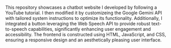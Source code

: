 This repository showcases a chatbot website I developed by following a YouTube tutorial. I then modified it by customizeing the Google Gemini API with tailored system instructions to optimize its functionality. Additionally, I integrated a button leveraging the Web Speech API to provide robust text-to-speech capabilities, significantly enhancing user engagement and accessibility. The frontend is constructed using HTML, JavaScript, and CSS, ensuring a responsive design and an aesthetically pleasing user interface.
